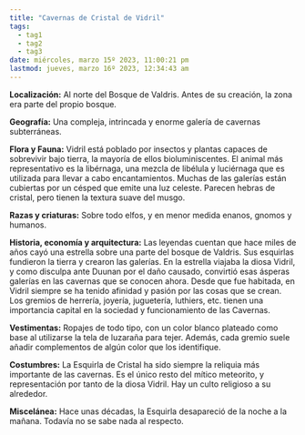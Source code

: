 ```yaml
---
title: "Cavernas de Cristal de Vidril" 
tags:
  - tag1
  - tag2
  - tag3
date: miércoles, marzo 15º 2023, 11:00:21 pm
lastmod: jueves, marzo 16º 2023, 12:34:43 am
---
```


**Localización:** Al norte del Bosque de Valdris. Antes de su creación, la zona era parte del propio bosque.

**Geografía:** Una compleja, intrincada y enorme galería de cavernas subterráneas.

**Flora y Fauna:** Vidril está poblado por insectos y plantas capaces de sobrevivir bajo tierra, la mayoría de ellos bioluminiscentes. El animal más representativo es la libérnaga, una mezcla de libélula y luciérnaga que es utilizada para llevar a cabo encantamientos. Muchas de las galerías están cubiertas por un césped que emite una luz celeste. Parecen hebras de cristal, pero tienen la textura suave del musgo. 

**Razas y criaturas:** Sobre todo elfos, y en menor medida enanos, gnomos y humanos.

**Historia, economía y arquitectura:** Las leyendas cuentan que hace miles de años cayó una estrella sobre una parte del bosque de Valdris. Sus esquirlas fundieron la tierra y crearon las galerías. En la estrella viajaba la diosa Vidril, y como disculpa ante Duunan por el daño causado, convirtió esas ásperas galerías en las cavernas que se conocen ahora. Desde que fue habitada, en Vidril siempre se ha tenido afinidad y pasión por las cosas que se crean. Los gremios de herrería, joyería, juguetería, luthiers, etc. tienen una importancia capital en la sociedad y funcionamiento de las Cavernas.

**Vestimentas:** Ropajes de todo tipo, con un color blanco plateado como base al utilizarse la tela de luzaraña para tejer. Además, cada gremio suele añadir complementos de algún color que los identifique.

**Costumbres:** La Esquirla de Cristal ha sido siempre la reliquia más importante de las cavernas. Es el único resto del mítico meteorito, y representación por tanto de la diosa Vidril. Hay un culto religioso a su alrededor.

**Miscelánea:** Hace unas décadas, la Esquirla desapareció de la noche a la mañana. Todavía no se sabe nada al respecto.